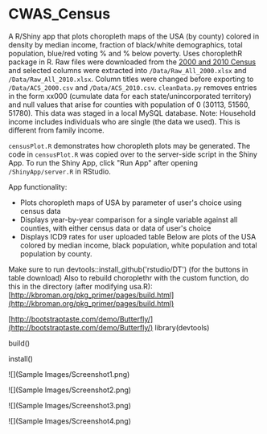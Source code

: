 # CWAS_Census
A R/Shiny app that plots choropleth maps of the USA (by county) colored in density by median income, fraction of black/white demographics, total population, blue/red voting % and % below poverty. Uses choroplethR package in R.
Raw files were downloaded from the [2000 and 2010 Census](https://www.census.gov/support/USACdataDownloads.html) and selected columns were extracted into `/Data/Raw_All_2000.xlsx` and `/Data/Raw_All_2010.xlsx`. Column titles were changed before exporting to `/Data/ACS_2000.csv` and `/Data/ACS_2010.csv`. `cleanData.py` removes entries in the form xx000 (cumulate data for each state/unincorporated territory) and null values that arise for counties with population of 0 (30113, 51560, 51780). This data was staged in a local MySQL database. Note: Household income includes individuals who are single (the data we used). This is different from family income.

`censusPlot.R` demonstrates how choropleth plots may be generated. The code in `censusPlot.R` was copied over to the server-side script in the Shiny App. To run the Shiny App, click "Run App" after opening `/ShinyApp/server.R` in RStudio.

App functionality:
*  Plots choropleth maps of USA by parameter of user's choice using census data
*  Displays year-by-year comparison for a single variable against all counties, with either census data or data of user's choice
*  Displays ICD9 rates for user uploaded table
Below are plots of the USA colored by median income, black population, white population and total population by county.

Make sure to run devtools::install_github('rstudio/DT') (for the buttons in table download)
Also to rebuild choroplethr with the custom function, do this in the directory (after modifying usa.R):
[http://kbroman.org/pkg_primer/pages/build.html](http://kbroman.org/pkg_primer/pages/build.html)

[http://bootstraptaste.com/demo/Butterfly/](http://bootstraptaste.com/demo/Butterfly/)
library(devtools)

build()

install()


![](Sample Images/Screenshot1.png)


![](Sample Images/Screenshot2.png)


![](Sample Images/Screenshot3.png)


![](Sample Images/Screenshot4.png)

